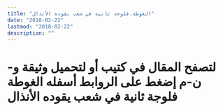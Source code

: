 ```yaml
---
title: "الغوطة،فلوجة ثانية في شعب يقوده الأنذال"
date: "2018-02-22"
lastmod: "2018-02-22"
description: ""
---
```

# **لتصفح المقال في كتيب أو لتحميل وثيقة و-ن-م إضغط على الروابط أسفله** **الغوطة فلوجة ثانية في شعب يقوده الأنذال**

###
